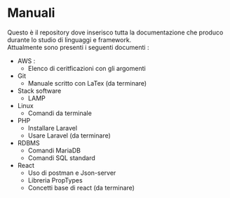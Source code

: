  
# Manuali

Questo è il repository dove inserisco tutta la documentazione che produco durante lo studio di linguaggi e framework.  
Attualmente sono presenti i seguenti documenti :
+ AWS :
    + Elenco di ceritficazioni con gli argomenti 
+ Git 
    + Manuale scritto con LaTex (da terminare)
+ Stack software 
    + LAMP
+ Linux
    + Comandi da terminale
+ PHP
    + Installare Laravel
    + Usare Laravel (da terminare)
+ RDBMS
    + Comandi MariaDB
    + Comandi SQL standard
+ React
    + Uso di postman e Json-server
    + Libreria PropTypes
    + Concetti base di react (da terminare)
